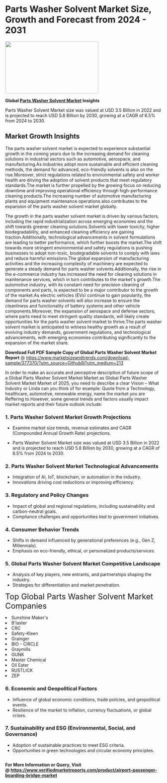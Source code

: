 <H1>Parts Washer Solvent Market Size, Growth and Forecast from 2024 - 2031</H1><img class="aligncenter size-medium wp-image-584254" src="https://thirdeyenews.in/wp-content/uploads/2024/09/Global-Market-Research-300x168.jpeg" alt="" width="300" height="168" /><p><strong>Global&nbsp;<a href="https://www.marketsizeandtrends.com/download-sample/377370/?utm_source=Github8j?utm_medium=213">Parts Washer Solvent Market</a> Insights</strong></p><p>Parts Washer Solvent Market size was valued at USD 3.5 Billion in 2022 and is projected to reach USD 5.8 Billion by 2030, growing at a CAGR of 6.5% from 2024 to 2030.</p><p><h2>Market Growth Insights</h2> <p>The parts washer solvent market is expected to experience substantial growth in the coming years due to the increasing demand for cleaning solutions in industrial sectors such as automotive, aerospace, and manufacturing.As industries adopt more sustainable and efficient cleaning methods, the demand for advanced, eco-friendly solvents is also on the rise.Moreover, strict regulations related to environmental safety and worker health are driving the adoption of solvent products that meet regulatory standards.The market is further propelled by the growing focus on reducing downtime and improving operational efficiency through high-performance cleaning products.The increasing number of automotive manufacturing plants and equipment maintenance operations also contributes to the expansion of the parts washer solvent market globally.</p> <p>The growth in the parts washer solvent market is driven by various factors, including the rapid industrialization across emerging economies and the shift towards greener cleaning solutions.Solvents with lower toxicity, higher biodegradability, and enhanced cleaning efficiency are gaining traction.Additionally, technological advancements in solvent formulations are leading to better performance, which further boosts the market.The shift towards more stringent environmental and safety regulations is pushing businesses to adopt non-toxic, biodegradable solvents to comply with laws and reduce harmful emissions.The global expansion of manufacturing activities and the increasing complexity of machinery are expected to generate a steady demand for parts washer solvents.Additionally, the rise in the e-commerce industry has increased the need for cleaning solutions in maintenance services, which in turn contributes to the market's growth.The automotive industry, with its constant need for precision cleaning of components and parts, is expected to be a major contributor to the growth of the market.As electric vehicles (EVs) continue to gain popularity, the demand for parts washer solvents will also increase to ensure the cleanliness and functionality of battery systems and other vehicle components.Moreover, the expansion of aerospace and defense sectors, where parts need to meet stringent quality standards, will likely create opportunities for the parts washer solvent market to thrive.The parts washer solvent market is anticipated to witness healthy growth as a result of evolving industry demands, government regulations, and technological advancements, with emerging economies contributing significantly to the expansion of the market share.</p> <p><span class=""><strong>Download Full PDF Sample Copy of Global Parts Washer Solvent Market Report</strong> @ <a href="https://www.marketsizeandtrends.com/download-sample/377370/?utm_source=Github8j?utm_medium=213" target="_blank">https://www.marketsizeandtrends.com/download-sample/377370/?utm_source=Github8j?utm_medium=213</a></span></p><p>In order to make an accurate and perceptive description of future scope of a Global&nbsp;Parts Washer Solvent Market Market as Global&nbsp;Parts Washer Solvent Market Market of 2025, you need to describe a clear Vision &ndash; What Industry or Linda can you think of for example: Quote from a Technology, healthcare, automotive, renewable energy, name the market you are Reffering to.However, some general trends and factors usually impact market reports and their future outlook include:</p><h3>1.&nbsp;<strong>Parts Washer Solvent Market Growth Projections</strong></h3><ul><li>Examine market size trends, revenue estimates and CAGR (Compounded Annual Growth Rate) projections.</li><li><p>Parts Washer Solvent Market size was valued at USD 3.5 Billion in 2022 and is projected to reach USD 5.8 Billion by 2030, growing at a CAGR of 6.5% from 2024 to 2030.</p></li></ul><h3>2.&nbsp;<strong>Parts Washer Solvent Market Technological Advancements</strong></h3><ul><li>Integration of AI, IoT, blockchain, or automation in the industry.</li><li>Innovations driving cost reductions or improving efficiency.</li></ul><h3>3.&nbsp;<strong>Regulatory and Policy Changes</strong></h3><ul><li>Impact of global and regional regulations, including sustainability and carbon-neutral goals.</li><li>Compliance challenges and opportunities tied to government initiatives.</li></ul><h3>4.&nbsp;<strong>Consumer Behavior Trends</strong></h3><ul><li>Shifts in demand influenced by generational preferences (e.g., Gen Z, Millennials).</li><li>Emphasis on eco-friendly, ethical, or personalized products/services.</li></ul><h3>5.&nbsp;<strong>Global Parts Washer Solvent Market Competitive Landscape</strong></h3><ul><li>Analysis of key players, new entrants, and partnerships shaping the industry.</li><li>Strategies for differentiation and market penetration.</li></ul><p data-pm-slice="1 1 []"><span style="color: inherit; font-family: inherit; font-size: 25px;">Top Global Parts Washer Solvent Market Companies</span></p><div class="" data-test-id=""><p><li>Sunshine Maker's</li><li> B'laster</li><li> CRC</li><li> Safety-Kleen</li><li> Grainger</li><li> BIO - CIRCLE</li><li> Graymills</li><li> GUNK</li><li> Master Chemical</li><li> Oil Eater</li><li> RUSTLICK</li><li> ZEP</li></p></div><h3>6.&nbsp;<strong>Economic and Geopolitical Factors</strong></h3><ul><li>Influence of global economic conditions, trade policies, and geopolitical events.</li><li>Resilience of the market to inflation, currency fluctuations, or global crises.</li></ul><h3>7.&nbsp;<strong>Sustainability and ESG (Environmental, Social, and Governance)</strong></h3><ul><li>Adoption of sustainable practices to meet ESG criteria.</li><li>Opportunities in green technologies and circular economy principles.</li></ul><h2><strong style="font-size: 14px;">For More Information or Query, Visit @&nbsp;</strong><a style="background-color: #ffffff; font-size: 14px;" href="https://www.marketsizeandtrends.com/report/parts-washer-solvent-market/" target="_blank">https://www.verifiedmarketreports.com/product/airport-passenger-boarding-bridge-market</a></h2>